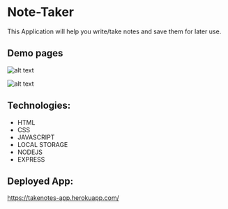 # Note-Taker
This Application will help you write/take notes and save them for later use.

## Demo pages 
![alt text](https://github.com/rogercerpa/TakeNotes-App/blob/master/public/assets/images/demo1.PNG)

![alt text](https://github.com/rogercerpa/TakeNotes-App/blob/master/public/assets/images/demo2.PNG)

## Technologies:

* HTML
* CSS
* JAVASCRIPT
* LOCAL STORAGE
* NODEJS
* EXPRESS

## Deployed App:

https://takenotes-app.herokuapp.com/